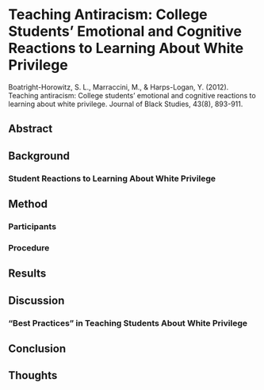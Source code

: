 # Teaching Antiracism: College Students’ Emotional and Cognitive Reactions to Learning About White Privilege

Boatright-Horowitz, S. L., Marraccini, M., & Harps-Logan, Y. (2012). 
    Teaching antiracism: College students’ emotional and cognitive 
    reactions to learning about white privilege. Journal of Black 
    Studies, 43(8), 893-911.

## Abstract

## Background

### Student Reactions to Learning About White Privilege

## Method

### Participants

### Procedure

## Results

## Discussion

### “Best Practices” in Teaching Students About White Privilege

## Conclusion

## Thoughts

